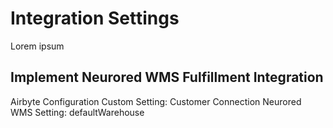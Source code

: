 # Integration Settings

Lorem ipsum

## Implement Neurored WMS Fulfillment Integration

Airbyte Configuration Custom Setting: Customer Connection Neurored WMS Setting: defaultWarehouse